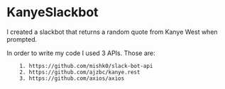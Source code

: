 # KanyeSlackbot
I created a slackbot that returns a random quote from Kanye West when prompted.




In order to write my code I used 3 APIs. Those are:


        1. https://github.com/mishk0/slack-bot-api
        2. https://github.com/ajzbc/kanye.rest
        3. https://github.com/axios/axios
